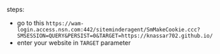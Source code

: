 steps:
* go to this `https://wam-login.access.nsn.com:442/siteminderagent/SmMakeCookie.ccc?SMSESSION=QUERY&PERSIST=0&TARGET=https://knassar702.github.io/`
* enter your website in `TARGET` parameter
